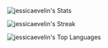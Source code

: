 ![jessicaevelin's Stats](https://github-readme-stats.vercel.app/api?username=jessicaevelin&theme=calm&show_icons=true&hide_border=false&count_private=true)

![jessicaevelin's Streak](https://github-readme-streak-stats.herokuapp.com/?user=jessicaevelin&theme=calm&hide_border=false)

![jessicaevelin's Top Languages](https://github-readme-stats.vercel.app/api/top-langs/?username=jessicaevelin&theme=calm&show_icons=true&hide_border=false&layout=compact)